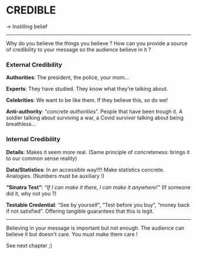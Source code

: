# CREDIBLE

&rarr; Instilling belief

---

Why do you believe the things you believe ? How can you provide a source of credibility to your message so the audience believe in it ?

### External Credibility

**Authorities**: The president, the police, your mom...

**Experts**: They have studied. They know what they’re talking about.

**Celebrities**: We want to be like them. If they believe this, so do we!

**Anti-authority**: “_concrete authorities_”. People that have been trough it. A soldier talking about surviving a war, a Covid survivor talking about being breathless...

### Internal Credibility

**Details**: Makes it seem more real. (Same principle of concreteness: brings it to our common sense reality)

**Data/Statistics**: In an accessible way!!!! Make statistics concrete. Analogies. (Numbers must be auxiliary !)

**“Sinatra Test”**: _“If I can make it there, I can make it anywhere!”_ (If someone did it, why not you ?)

**Testable Credential**: “See by yourself”, “Test before you buy”, “money back if not satisfied”. Offering tangible guarantees that this is legit.

---

Believing in your message is important but not enough. The audience can believe it but doesn't care. You must make them care !

See next chapter ;)
